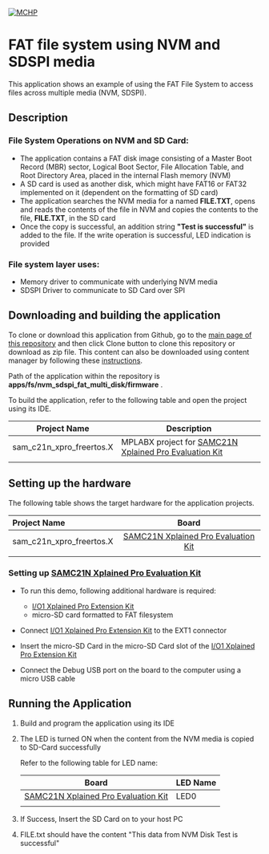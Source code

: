 [![MCHP](https://www.microchip.com/ResourcePackages/Microchip/assets/dist/images/logo.png)](https://www.microchip.com)

# FAT file system using NVM and SDSPI media

This application shows an example of using the FAT File System to access files across multiple media (NVM, SDSPI).

## Description

### File System Operations on NVM and SD Card:

- The application contains a FAT disk image consisting of a Master Boot Record (MBR) sector, Logical Boot Sector, File Allocation Table, and Root Directory Area, placed in the internal Flash memory (NVM)
- A SD card is used as another disk, which might have FAT16 or FAT32 implemented on it (dependent on the formatting of SD card)
- The application searches the NVM media for a named **FILE.TXT**, opens and reads the contents of the file in NVM and copies the contents to the file, **FILE.TXT**, in the SD card
- Once the copy is successful, an addition string **"Test is successful"** is added to the file. If the write operation is successful, LED indication is provided

### File system layer uses:

- Memory driver to communicate with underlying NVM media
- SDSPI Driver to communicate to SD Card over SPI

## Downloading and building the application

To clone or download this application from Github, go to the [main page of this repository](https://github.com/Microchip-MPLAB-Harmony/core_apps_sam_c20_c21) and then click Clone button to clone this repository or download as zip file.
This content can also be downloaded using content manager by following these [instructions](https://github.com/Microchip-MPLAB-Harmony/contentmanager/wiki).

Path of the application within the repository is **apps/fs/nvm_sdspi_fat_multi_disk/firmware** .

To build the application, refer to the following table and open the project using its IDE.

| Project Name      | Description                                    |
| ----------------- | ---------------------------------------------- |
| sam_c21n_xpro_freertos.X | MPLABX project for [SAMC21N Xplained Pro Evaluation Kit](https://www.microchip.com/developmenttools/ProductDetails/atsamc21n-xpro) |
|||

## Setting up the hardware

The following table shows the target hardware for the application projects.

| Project Name| Board|
|:---------|:---------:|
| sam_c21n_xpro_freertos.X | [SAMC21N Xplained Pro Evaluation Kit](https://www.microchip.com/developmenttools/ProductDetails/atsamc21n-xpro) |
|||

### Setting up [SAMC21N Xplained Pro Evaluation Kit](https://www.microchip.com/developmenttools/ProductDetails/atsamc21n-xpro)

- To run this demo, following additional hardware is required:
  - [I/O1 Xplained Pro Extension Kit](https://www.microchip.com/developmenttools/ProductDetails/ATIO1-XPRO)
  - micro-SD card formatted to FAT filesystem

- Connect [I/O1 Xplained Pro Extension Kit](https://www.microchip.com/developmenttools/ProductDetails/ATIO1-XPRO) to the EXT1 connector
- Insert the micro-SD Card in the micro-SD Card slot of the [I/O1 Xplained Pro Extension Kit](https://www.microchip.com/developmenttools/ProductDetails/ATIO1-XPRO)
- Connect the Debug USB port on the board to the computer using a micro USB cable

## Running the Application

1. Build and program the application using its IDE
2. The LED is turned ON when the content from the NVM media is copied to SD-Card successfully

    Refer to the following table for LED name:

    | Board | LED Name |
    | ----- | -------- |
    |  [SAMC21N Xplained Pro Evaluation Kit](https://www.microchip.com/developmenttools/ProductDetails/atsamc21n-xpro) | LED0 |
    |||

3. If Success, Insert the SD Card on to your host PC
4. FILE.txt should have the content "This data from NVM Disk Test is successful"